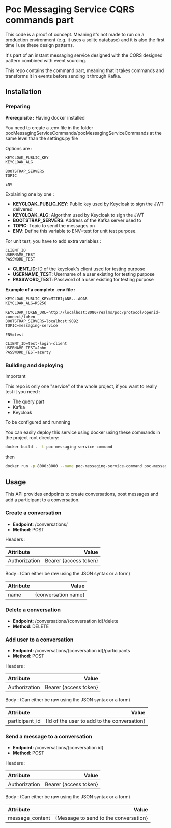 # Poc Messaging Service CQRS commands part
This code is a proof of concept. 
Meaning it's not made to run on a production environment (e.g. it uses a sqlite database) 
and it is also the first time I use these design patterns.

It's part of an instant messaging service designed with the CQRS designed pattern combined with event sourcing.

This repo contains the command part, meaning that it takes commands and transforms it in events before sending it through Kafka.


## Installation
### Preparing
**Prerequisite :** Having docker installed

You need to create a .env file in the folder pocMessagingServiceCommands/pocMessagingServiceCommands at the same level than the settings.py file

Options are :
```
KEYCLOAK_PUBLIC_KEY
KEYCLOAK_ALG

BOOTSTRAP_SERVERS
TOPIC

ENV
```
Explaining one by one :
- **KEYCLOAK_PUBLIC_KEY**: Public key used by Keycloak to sign the JWT delivered
- **KEYCLOAK_ALG**: Algorithm used by Keycloak to sign the JWT
- **BOOTSTRAP_SERVERS**: Address of the Kafka server used to 
- **TOPIC**: Topic to send the messages on
- **ENV**: Define this variable to ENV=test for unit test purpose.

For unit test, you have to add extra variables :
```
CLIENT_ID
USERNAME_TEST
PASSWORD_TEST
```
- **CLIENT_ID**: ID of the keycloak's client used for testing purpose
- **USERNAME_TEST**: Username of a user existing for testing purpose
- **PASSWORD_TEST**: Password of a user existing for testing purpose

**Example of a complete .env file :**
```
KEYCLOAK_PUBLIC_KEY=MIIBIjANB...AQAB
KEYCLOAK_ALG=RS256

KEYCLOAK_TOKEN_URL=http://localhost:8080/realms/poc/protocol/openid-connect/token
BOOTSTRAP_SERVERS=localhost:9092
TOPIC=messaging-service

ENV=test

CLIENT_ID=test-login-client
USERNAME_TEST=John
PASSWORD_TEST=azerty
```


### Building and deploying

> [!IMPORTANT]
> This repo is only one "service" of the whole project, if you want to really test it you need :
> - [The query part](https://github.com/BastienLBCH/poc-messaging-service-queries) 
> - Kafka
> - Keycloak
> 
> To be configured and runnning

You can easily deploy this service using docker using these commands in the project root directory:
```bash
docker build . -t poc-messaging-service-command
```
then
```bash 
docker run -p 8000:8000 --name poc-messaging-service-command poc-messaging-service-command 
```


## Usage
This API provides endpoints to create conversations, post messages and add a participant to a conversation.


### Create a conversation
- **Endpoint**: /conversations/
- **Method**: POST

Headers :

| Attribute       |                  Value |
|:----------------|-----------------------:|
| Authorization   |  Bearer {access token} |


Body :
(Can either be raw using the JSON syntax or a form)

| Attribute |               Value |
|:----------|--------------------:|
| name      | {conversation name} |


### Delete a conversation
- **Endpoint**: /conversations/{conversation id}/delete
- **Method**: DELETE




### Add user to a conversation
- **Endpoint**: /conversations/{conversation id}/participants
- **Method**: POST

Headers :

| Attribute       |                  Value |
|:----------------|-----------------------:|
| Authorization   |  Bearer {access token} |


Body :
(Can either be raw using the JSON syntax or a form)

| Attribute       |                                                 Value |
|:----------------|------------------------------------------------------:|
| participant_id  |           {Id of the user to add to the conversation} |





### Send a message to a conversation
- **Endpoint**: /conversations/{conversation id}
- **Method**: POST

Headers :

| Attribute       |                  Value |
|:----------------|-----------------------:|
| Authorization   |  Bearer {access token} |


Body :
(Can either be raw using the JSON syntax or a form)

| Attribute        |                                                 Value |
|:-----------------|------------------------------------------------------:|
| message_content  |                 {Message to send to the conversation} |







